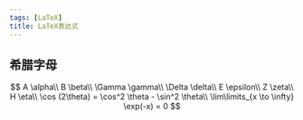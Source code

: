 ```yaml
---
tags: [LaTeX]
title: LaTeX表达式
---
```


## 希腊字母

$$ 
A \alpha\\
B \beta\\
\Gamma \gamma\\
\Delta \delta\\
E \epsilon\\
Z \zeta\\
H \eta\\
\cos (2\theta) = \cos^2 \theta - \sin^2 \theta\\
\lim\limits_{x \to \infty} \exp(-x) = 0
$$